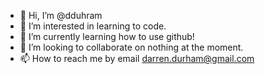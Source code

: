- 👋 Hi, I’m @dduhram
- 👀 I’m interested in learning to code.  
- 🌱 I’m currently learning how to use github!
- 💞️ I’m looking to collaborate on nothing at the moment.
- 📫 How to reach me by email darren.durham@gmail.com

<!---
dduhram/dduhram is a ✨ special ✨ repository because its `README.md` (this file) appears on your GitHub profile.
You can click the Preview link to take a look at your changes.
--->

